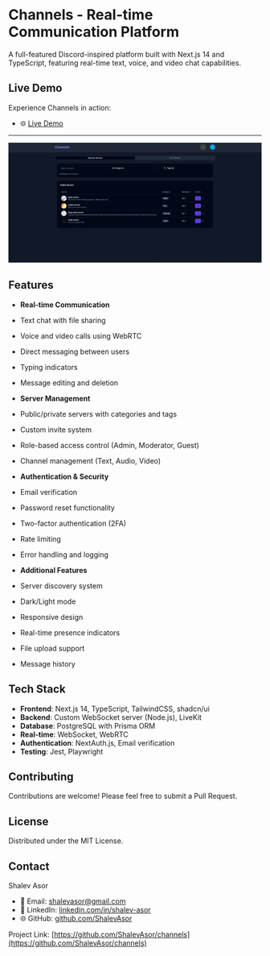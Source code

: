 # Channels - Real-time Communication Platform

A full-featured Discord-inspired platform built with Next.js 14 and TypeScript, featuring real-time text, voice, and video chat capabilities.

## Live Demo

Experience Channels in action:

- 🌐 [Live Demo](https://channels-livid.vercel.app/)

---

![Channels Homepage](public/images/main.png)

## Features

- **Real-time Communication**
- Text chat with file sharing
- Voice and video calls using WebRTC
- Direct messaging between users
- Typing indicators
- Message editing and deletion

- **Server Management**
- Public/private servers with categories and tags
- Custom invite system
- Role-based access control (Admin, Moderator, Guest)
- Channel management (Text, Audio, Video)

- **Authentication & Security**
- Email verification
- Password reset functionality
- Two-factor authentication (2FA)
- Rate limiting
- Error handling and logging

- **Additional Features**
- Server discovery system
- Dark/Light mode
- Responsive design
- Real-time presence indicators
- File upload support
- Message history

## Tech Stack

- **Frontend**: Next.js 14, TypeScript, TailwindCSS, shadcn/ui
- **Backend**: Custom WebSocket server (Node.js), LiveKit
- **Database**: PostgreSQL with Prisma ORM
- **Real-time**: WebSocket, WebRTC
- **Authentication**: NextAuth.js, Email verification
- **Testing**: Jest, Playwright

## Contributing

Contributions are welcome! Please feel free to submit a Pull Request.

## License

Distributed under the MIT License.

## Contact

Shalev Asor

- 📧 Email: shalevasor@gmail.com
- 💼 LinkedIn: [linkedin.com/in/shalev-asor](https://linkedin.com/in/shalev-asor)
- 🌐 GitHub: [github.com/ShalevAsor](https://github.com/ShalevAsor)

Project Link: [https://github.com/ShalevAsor/channels](https://github.com/ShalevAsor/channels)
